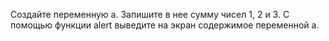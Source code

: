 Создайте переменную a. Запишите в нее сумму чисел 1, 2 и 3. С помощью функции alert выведите на экран содержимое переменной a.